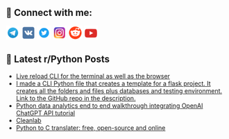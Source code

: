## 🔎 Connect with me:
[<img src="https://github.com/bullbesh/bullbesh/blob/main/images/Telegram.png" width="32" height="32" />](https://t.me/bullbesh)
[<img src="https://github.com/bullbesh/bullbesh/blob/main/images/VK.png" width="32" height="32" />](https://vk.com/bullbesh)
[<img src="https://github.com/bullbesh/bullbesh/blob/main/images/Twitter.png" width="32" height="32" />](https://twitter.com/bullbesh1)
[<img src="https://github.com/bullbesh/bullbesh/blob/main/images/Instagram.png" width="32" height="32" />](https://www.instagram.com/bullbesh)
[<img src="https://github.com/bullbesh/bullbesh/blob/main/images/Reddit.png" width="32" height="32" />](https://www.reddit.com/user/bullbesh)
[<img src="https://github.com/bullbesh/bullbesh/blob/main/images/YouTube.png" width="32" height="32" />](https://www.youtube.com/channel/UCtfjRs6uzgq5mfm8S06WTcg)

## 📕 Latest r/Python Posts
<!-- BLOG-POST-LIST:START -->
- [Live reload CLI for the terminal as well as the browser](https://www.reddit.com/r/Python/comments/1848taa/live_reload_cli_for_the_terminal_as_well_as_the/)
- [I made a CLI Python file that creates a template for a flask project. It creates all the folders and files plus databases and testing environment. Link to the GitHub repo in the description.](https://www.reddit.com/r/Python/comments/1848hpn/i_made_a_cli_python_file_that_creates_a_template/)
- [Python data analytics end to end walkthrough integrating OpenAI ChatGPT API tutorial](https://www.reddit.com/r/Python/comments/1847ve7/python_data_analytics_end_to_end_walkthrough/)
- [Cleanlab](https://www.reddit.com/r/Python/comments/18474eh/cleanlab/)
- [Python to C translater: free, open-source and online](https://www.reddit.com/r/Python/comments/1843qox/python_to_c_translater_free_opensource_and_online/)
<!-- BLOG-POST-LIST:END -->
